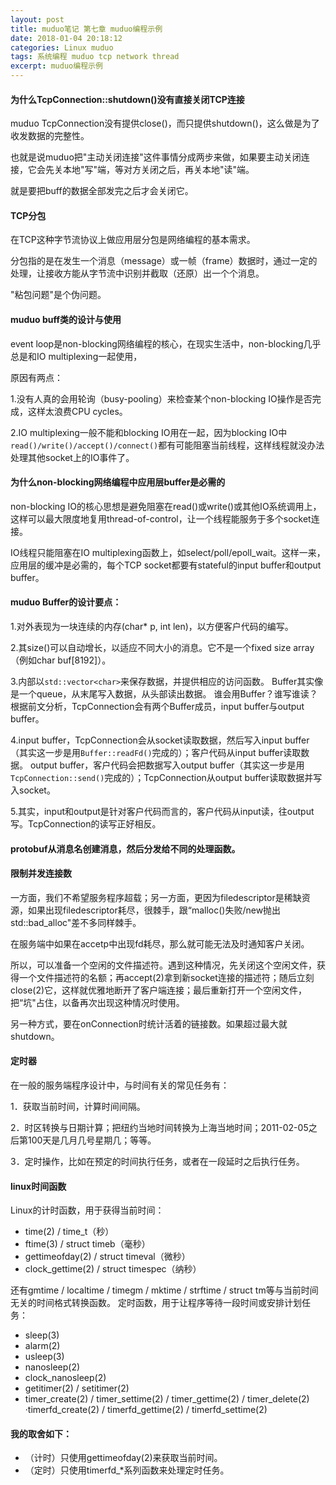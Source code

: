 ```yaml
---
layout: post
title: muduo笔记 第七章 muduo编程示例
date: 2018-01-04 20:18:12
categories: Linux muduo
tags: 系统编程 muduo tcp network thread
excerpt: muduo编程示例
---
```



#### 为什么TcpConnection::shutdown()没有直接关闭TCP连接

muduo TcpConnection没有提供close()，而只提供shutdown()，这么做是为了收发数据的完整性。

也就是说muduo把"主动关闭连接"这件事情分成两步来做，如果要主动关闭连接，它会先关本地"写"端，等对方关闭之后，再关本地"读"端。

就是要把buff的数据全部发完之后才会关闭它。

#### TCP分包
在TCP这种字节流协议上做应用层分包是网络编程的基本需求。

分包指的是在发生一个消息（message）或一帧（frame）数据时，通过一定的处理，让接收方能从字节流中识别并截取（还原）出一个个消息。

"粘包问题"是个伪问题。


#### muduo buff类的设计与使用

event loop是non-blocking网络编程的核心，在现实生活中，non-blocking几乎总是和IO multiplexing一起使用，

原因有两点： 

1.没有人真的会用轮询（busy-pooling）来检查某个non-blocking IO操作是否完成，这样太浪费CPU cycles。 


2.IO multiplexing一般不能和blocking IO用在一起，因为blocking IO中`read()/write()/accept()/connect()`都有可能阻塞当前线程，这样线程就没办法处理其他socket上的IO事件了。

#### 为什么non-blocking网络编程中应用层buffer是必需的

non-blocking IO的核心思想是避免阻塞在read()或write()或其他IO系统调用上，这样可以最大限度地复用thread-of-control，让一个线程能服务于多个socket连接。

IO线程只能阻塞在IO multiplexing函数上，如select/poll/epoll_wait。这样一来，应用层的缓冲是必需的，每个TCP socket都要有stateful的input buffer和output buffer。

#### muduo Buffer的设计要点： 

1.对外表现为一块连续的内存(char* p, int len)，以方便客户代码的编写。 

2.其size()可以自动增长，以适应不同大小的消息。它不是一个fixed size array（例如char buf[8192]）。 

3.内部以`std::vector<char>`来保存数据，并提供相应的访问函数。 Buffer其实像是一个queue，从末尾写入数据，从头部读出数据。 谁会用Buffer？谁写谁读？根据前文分析，TcpConnection会有两个Buffer成员，input buffer与output buffer。 

4.input buffer，TcpConnection会从socket读取数据，然后写入input buffer（其实这一步是用`Buffer::readFd()`完成的）；客户代码从input buffer读取数据。 output buffer，客户代码会把数据写入output buffer（其实这一步是用`TcpConnection::send()`完成的）；TcpConnection从output buffer读取数据并写入socket。

5.其实，input和output是针对客户代码而言的，客户代码从input读，往output写。TcpConnection的读写正好相反。

#### protobuf从消息名创建消息，然后分发给不同的处理函数。

#### 限制并发连接数

一方面，我们不希望服务程序超载；另一方面，更因为filedescriptor是稀缺资源，如果出现filedescriptor耗尽，很棘手，跟“malloc()失败/new抛出std::bad_alloc"差不多同样棘手。
    
在服务端中如果在accetp中出现fd耗尽，那么就可能无法及时通知客户关闭。

所以，可以准备一个空闲的文件描述符。遇到这种情况，先关闭这个空闲文件，获得一个文件描述符的名额；再accept(2)拿到新socket连接的描述符；随后立刻close(2)它，这样就优雅地断开了客户端连接；最后重新打开一个空闲文件，把“坑"占住，以备再次出现这种情况时使用。

另一种方式，要在onConnection时统计活着的链接数。如果超过最大就shutdown。

#### 定时器

在一般的服务端程序设计中，与时间有关的常见任务有： 

1．获取当前时间，计算时间间隔。

2．时区转换与日期计算；把纽约当地时间转换为上海当地时间；2011-02-05之后第100天是几月几号星期几；等等。 

3．定时操作，比如在预定的时间执行任务，或者在一段延时之后执行任务。

#### linux时间函数

Linux的计时函数，用于获得当前时间： 

- time(2) / time_t（秒） 
- ftime(3) / struct timeb（毫秒） 
- gettimeofday(2) / struct timeval（微秒）
- clock_gettime(2) / struct timespec（纳秒） 

还有gmtime / localtime / timegm / mktime / strftime / struct tm等与当前时间无关的时间格式转换函数。 
定时函数，用于让程序等待一段时间或安排计划任务： 

- sleep(3) 
- alarm(2) 
- usleep(3) 
- nanosleep(2) 
- clock_nanosleep(2) 
- getitimer(2) / setitimer(2) 
- timer_create(2) / timer_settime(2) / timer_gettime(2) / timer_delete(2) ·timerfd_create(2) / timerfd_gettime(2) / timerfd_settime(2) 

#### 我的取舍如下：
 - （计时）只使用gettimeofday(2)来获取当前时间。 
 - （定时）只使用timerfd_*系列函数来处理定时任务。





